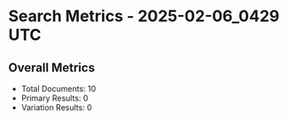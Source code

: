 # Search Metrics - 2025-02-06_0429 UTC

## Overall Metrics
- Total Documents: 10
- Primary Results: 0
- Variation Results: 0
